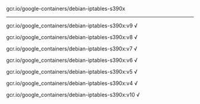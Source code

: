 gcr.io/google-containers/debian-iptables-s390x 

----
gcr.io/google_containers/debian-iptables-s390x:v9 √

gcr.io/google_containers/debian-iptables-s390x:v8 √

gcr.io/google_containers/debian-iptables-s390x:v7 √

gcr.io/google_containers/debian-iptables-s390x:v6 √

gcr.io/google_containers/debian-iptables-s390x:v5 √

gcr.io/google_containers/debian-iptables-s390x:v4 √

gcr.io/google_containers/debian-iptables-s390x:v10 √

